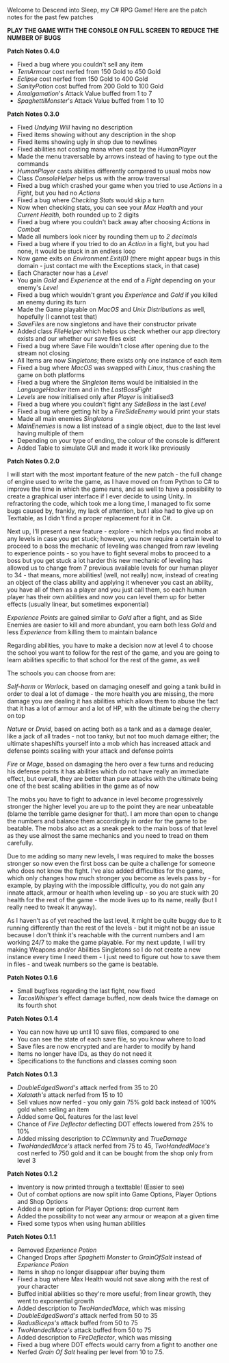 Welcome to Descend into Sleep, my C# RPG Game! Here are the patch notes for the past few patches

<b>PLAY THE GAME WITH THE CONSOLE ON FULL SCREEN TO REDUCE THE NUMBER OF BUGS</b>

<b>Patch Notes 0.4.0</b>
- Fixed a bug where you couldn't sell any item
- <i>TemArmour</i> cost nerfed from 150 Gold to 450 Gold
- <i>Eclipse</i> cost nerfed from 150 Gold to 400 Gold
- <i>SanityPotion</i> cost buffed from 200 Gold to 100 Gold
- <i>Amalgamation</i>'s Attack Value buffed from 1 to 7
- <i>SpaghettiMonster</i>'s Attack Value buffed from 1 to 10


<b>Patch Notes 0.3.0</b>

- Fixed <i>Undying Will</i> having no description
- Fixed items showing without any description in the shop
- Fixed items showing ugly in shop due to newlines
- Fixed abilities not costing mana when cast by the <i>HumanPlayer</i>
- Made the menu traversable by arrows instead of having to type out the commands
- <i>HumanPlayer</i> casts abilities differently compared to usual mobs now
- Class <i>ConsoleHelper</i> helps us with the arrow traversal
- Fixed a bug which crashed your game when you tried to use <i>Actions</i> in a <i>Fight</i>, but you had no <i>Actions</i>
- Fixed a bug where <i>Checking Stats</i> would skip a turn
- Now when checking stats, you can see your <i>Max Health</i> and your <i>Current Health</i>, both rounded up to 2 digits
- Fixed a bug where you couldn't back away after choosing <i>Actions</i> in <i>Combat</i>
- Made all numbers look nicer by rounding them up to <i>2 decimals</i>
- Fixed a bug where if you tried to do an <i>Action</i> in a fight, but you had none, it would be stuck in an endless loop
- Now game exits on <i>Environment.Exit(0)</i> (there might appear bugs in this domain - just contact me with the Exceptions stack, in that case)
- Each Character now has a <i>Level</i>
- You gain <i>Gold</i> and <i>Experience</i> at the end of a <i>Fight</i> depending on your enemy's <i>Level</i>
- Fixed a bug which wouldn't grant you <i>Experience</i> and <i>Gold</i> if you killed an enemy during its turn
- Made the Game playable on <i>MacOS</i> and <i>Unix Distributions</i> as well, hopefully (I cannot test that)
- <i>SaveFiles</i> are now singletons and have their constructor private
- Added class <i>FileHelper</i> which helps us check whether our app directory exists and our whether our save files exist 
- Fixed a bug where Save File wouldn't close after opening due to the stream not closing
- All Items are now <i>Singletons</i>; there exists only one instance of each item
- Fixed a bug where <i>MacOS</i> was swapped with <i>Linux</i>, thus crashing the game on both platforms
- Fixed a bug where the <i>Singleton</i> items would be initialsied in the <i>LanguageHacker</i> item and in the <i>LastBossFight</i>
- <i>Levels</i> are now initialised only after <i>Player</i> is initialised3
- Fixed a bug where you couldn't fight any <i>SideBoss</i> in the last <i>Level</i>
- Fixed a bug where getting hit by a <i>FireSideEnemy</i> would print your stats
- Made all main enemies <i>Singletons</i>
- <i>MainEnemies</i> is now a list instead of a single object, due to the last level having multiple of them
- Depending on your type of ending, the colour of the console is different 
- Added Table to simulate GUI and made it work like previously

<b>Patch Notes 0.2.0</b>

I will start with the most important feature of the new patch - the full change of engine used to write the game, as I have moved on from Python to C# to improve the time in which the game runs, and as well to have a possibility to create a graphical user interface if I ever decide to using Unity. In refractoring the code, which took me a long time, I managed to fix some bugs caused by, frankly, my lack of attention, but I also had to give up on Texttable, as I didn't find a proper replacement for it in C#.

Next up, I'll present a new feature - explore - which helps you find mobs at any levels in case you get stuck; however, you now require a certain level to proceed to a boss
the mechanic of leveling was changed from raw leveling to experience points - so you have to fight several mobs to proceed to a boss but you get stuck a lot harder
this new mechanic of leveling has allowed us to change from 7 previous available levels for our human player to 34 - that means, more abilities! (well, not really)
now, instead of creating an object of the class ability and applying it whenever you cast an ability, you have all of them as a player and you just call them, so each human player has their own abilities and now you can level them up for better effects (usually linear, but sometimes exponential)

<i>Experience Points</i> are gained similar to <i>Gold</i> after a fight, and as Side Enemies are easier to kill and more abundant, you earn both less <i>Gold</i> and less <i>Experience</i> from killing them to maintain balance

Regarding abilities, you have to make a decision now at level 4 to choose the school you want to follow for the rest of the game, and you are going to learn abilities specific to that school for the rest of the game, as well

The schools you can choose from are:

<i>Self-harm</i> or <i>Warlock</i>, based on damaging oneself and going a tank build in order to deal a lot of damage  - the more health you are missing, the more damage you are dealing
it has abilities which allows them to abuse the fact that it has a lot of armour and a lot of HP, with the ultimate being the cherry on top

<i>Nature</i> or <i>Druid</i>, based on acting both as a tank and as a damage dealer, like a jack of all trades - not too tanky, but not too much damage either; the ultimate shapeshifts yourself into a mob which has increased attack and defense points scaling with your attack and defense points

<i>Fire</i> or <i>Mage</i>, based on damaging the hero over a few turns and reducing his defense points
it has abilities which do not have really an immediate effect, but overall, they are better than pure attacks with the ultimate being one of the best scaling abilities in the game as of now

The mobs you have to fight to advance in level become progressively stronger the higher level you are up to the point they are near unbeatable (blame the terrible game designer for that).
I am more than open to change the numbers and balance them accordingly in order for the game to be beatable. The mobs also act as a sneak peek to the main boss of that level as they use almost the same mechanics and you need to tread on them carefully.

Due to me adding so many new levels, I was required to make the bosses stronger so now even the first boss can be quite a challenge for someone who does not know the fight.
I've also added difficulties for the game, which only changes how much stronger you become as levels pass by - for example, by playing with the impossible difficulty, you do not gain any innate attack, armour or health when leveling up - so you are stuck with 20 health for the rest of the game - the mode lives up to its name, really (but I really need to tweak it anyway).

As I haven't as of yet reached the last level, it might be quite buggy due to it running differently than the rest of the levels - but it might not be an issue because I don't think it's reachable with the current numbers and I am working 24/7 to make the game playable.
For my next update, I will try making Weapons and/or Abilities Singletons so I do not create a new instance every time I need them - I just need to figure out how to save them in files - and tweak numbers so the game is beatable.


<b>Patch Notes 0.1.6</b>
- Small bugfixes regarding the last fight, now fixed
- <i>TacosWhisper's</i> effect damage buffed, now deals twice the damage on its fourth shot

<b>Patch Notes 0.1.4</b>
- You can now have up until 10 save files, compared to one
- You can see the state of each save file, so you know where to load
- Save files are now encrypted and are harder to modify by hand
- Items no longer have IDs, as they do not need it
- Specifications to the functions and classes coming soon

<b>Patch Notes 0.1.3</b>
- <i>DoubleEdgedSword's</i> attack nerfed from 35 to 20
- <i>Xalatath's</i> attack nerfed from 15 to 10
- Sell values now nerfed - you only gain 75% gold back instead of 100% gold when selling an item
- Added some QoL features for the last level
- Chance of <i>Fire Deflector</i> deflecting DOT effects lowered from 25% to 10%
- Added missing description to <i>CCImmunity</i> and <i>TrueDamage</i>
- <i>TwoHandedMace's</i> attack nerfed from 75 to 45, <i>TwoHandedMace's</i> cost nerfed to 750 gold and it can be bought from the shop only from level 3

<b>Patch Notes 0.1.2</b>
- Inventory is now printed through a texttable! (Easier to see)
- Out of combat options are now split into Game Options, Player Options and Shop Options
- Added a new option for Player Options: drop current item
- Added the possibility to not wear any armour or weapon at a given time
- Fixed some typos when using human abilities

<b>Patch Notes 0.1.1</b>
- Removed <i>Experience Potion</i>
- Changed Drops after <i>Spaghetti Monster</i> to <i>GrainOfSalt</i> instead of <i>Experience Potion</i>
- Items in shop no longer disappear after buying them
- Fixed a bug where Max Health would not save along with the rest of your character
- Buffed initial abilities so they're more useful; from linear growth, they went to exponential growth
- Added description to <i>TwoHandedMace</i>, which was missing
- <i>DoubleEdgedSword's</i> attack nerfed from 50 to 35
- <i>RadusBiceps's</i> attack buffed from 50 to 75
- <i>TwoHandedMace's</i> attack buffed from 50 to 75
- Added description to <i>FireDeflector</i>, which was missing
- Fixed a bug where DOT effects would carry from a fight to another one
- Nerfed <i>Grain Of Salt</i> healing per level from 10 to 7.5.
